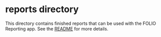 # reports directory

This directory contains finished reports that can be used with the FOLIO Reporting app. See the [README](../README.md) for more details.

